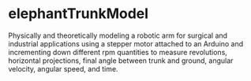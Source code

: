 # elephantTrunkModel
Physically and theoretically modeling a robotic arm for surgical and industrial applications using a stepper motor attached to an Arduino and incrementing down different rpm quantities to measure revolutions, horizontal projections, final angle between trunk and ground, angular velocity, angular speed, and time. 
